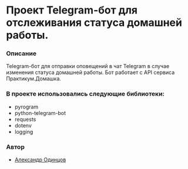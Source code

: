 # Проект Telegram-бот для отслеживания статуса домашней работы.

### Описание
Telegram-бот для отправки оповещений в чат Telegram в случае изменения статуса домашней
работы. Бот работает с API сервиса Практикум.Домашка.

### В проекте использовались следующие библиотеки:
- pyrogram
- python-telegram-bot
- requests
- dotenv
- logging

### Автор
- [Александр Одинцов](https://github.com/ODIN-NN "Github page")
